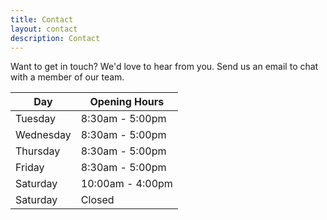 ```yaml
---
title: Contact
layout: contact
description: Contact
---
```


Want to get in touch? We'd love to hear from you. Send us an email to chat with a member of our team. 

| Day       | Opening Hours   |
| --------- | --------------- |
| Tuesday   | 8:30am - 5:00pm |
| Wednesday | 8:30am - 5:00pm |
| Thursday  | 8:30am - 5:00pm |
| Friday    | 8:30am - 5:00pm |
| Saturday  | 10:00am - 4:00pm  |
| Saturday  | Closed          |
